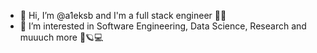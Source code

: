 - 👋 Hi, I’m @a1eksb and I'm a full stack engineer 👨‍💻
- 👀 I’m interested in Software Engineering, Data Science, Research and muuuch more 🧬🪐💻

<!---
a1eksb/a1eksb is a ✨ special ✨ repository because its `README.md` (this file) appears on your GitHub profile.
You can click the Preview link to take a look at your changes.
--->
